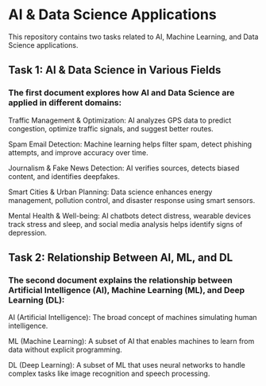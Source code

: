 # AI & Data Science Applications
This repository contains two tasks related to AI, Machine Learning, and Data Science applications.

## Task 1: AI & Data Science in Various Fields
### The first document explores how AI and Data Science are applied in different domains:

Traffic Management & Optimization: AI analyzes GPS data to predict congestion, optimize traffic signals, and suggest better routes.

Spam Email Detection: Machine learning helps filter spam, detect phishing attempts, and improve accuracy over time.

Journalism & Fake News Detection: AI verifies sources, detects biased content, and identifies deepfakes.

Smart Cities & Urban Planning: Data science enhances energy management, pollution control, and disaster response using smart sensors.

Mental Health & Well-being: AI chatbots detect distress, wearable devices track stress and sleep, and social media analysis helps identify signs of depression.

## Task 2: Relationship Between AI, ML, and DL
### The second document explains the relationship between Artificial Intelligence (AI), Machine Learning (ML), and Deep Learning (DL):

AI (Artificial Intelligence): The broad concept of machines simulating human intelligence.

ML (Machine Learning): A subset of AI that enables machines to learn from data without explicit programming.

DL (Deep Learning): A subset of ML that uses neural networks to handle complex tasks like image recognition and speech processing.
